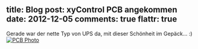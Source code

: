 title: Blog
post: xyControl PCB angekommen
date: 2012-12-05
comments: true
flattr: true
---

Gerade war der nette Typ von UPS da, mit dieser Schönheit im Gepäck... :)  
[![PCB Photo][1]][2]

 [1]: img/pcb_small.jpg
 [2]: img/pcb.jpg
